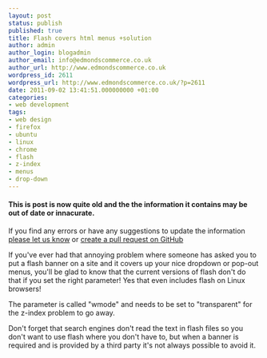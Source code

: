 ```yaml
---
layout: post
status: publish
published: true
title: Flash covers html menus +solution
author: admin
author_login: blogadmin
author_email: info@edmondscommerce.co.uk
author_url: http://www.edmondscommerce.co.uk
wordpress_id: 2611
wordpress_url: http://www.edmondscommerce.co.uk/?p=2611
date: 2011-09-02 13:41:51.000000000 +01:00
categories:
- web development
tags:
- web design
- firefox
- ubuntu
- linux
- chrome
- flash
- z-index
- menus
- drop-down
---
```

<div class="oldpost"><h4>This is post is now quite old and the the information it contains may be out of date or innacurate.</h4>
<p>
If you find any errors or have any suggestions to update the information <a href="http://edmondscommerce.github.io/contact-us/index.html">please let us know</a>
or <a href="https://github.com/edmondscommerce/edmondscommerce.github.io">create a pull request on GitHub</a>
</p>
</div>
If you've ever had that annoying problem where someone has asked you to put a flash banner on a site and it covers up your nice dropdown or pop-out menus, you'll be glad to know that the current versions of flash don't do that if you set the right parameter!  Yes that even includes flash on Linux browsers!

The parameter is called "wmode" and needs to be set to "transparent" for the z-index problem to go away.

Don't forget that search engines don't read the text in flash files so you don't want to use flash where you don't have to, but when a banner is required and is provided by a third party it's not always possible to avoid it.
